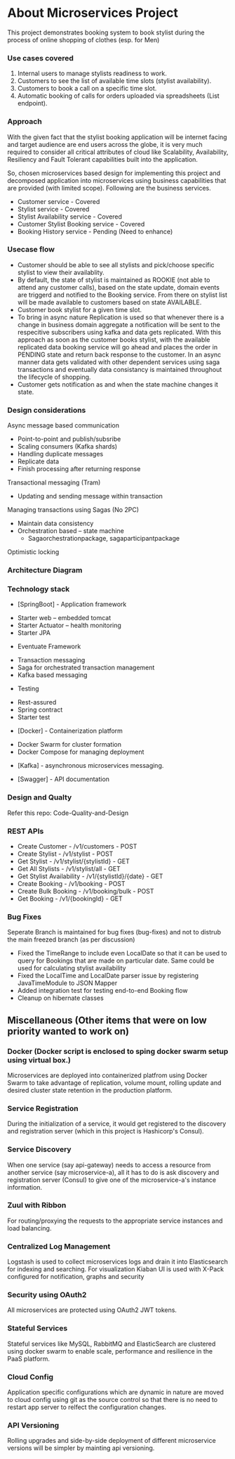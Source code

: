 # About Microservices Project

This project demonstrates booking system to book stylist during the process of online shopping of clothes (esp. for Men)

### Use cases covered
1. Internal users to manage stylists readiness to work.
2. Customers to see the list of available time slots (stylist availability).
3. Customers to book a call on a specific time slot.
4. Automatic booking of calls for orders uploaded via spreadsheets (List endpoint).

### Approach

With the given fact that the stylist booking application will be internet facing and target audience are end users across the globe, it is very much required to consider all critical attributes of cloud like Scalability, Availability, Resiliency and Fault Tolerant capabilities built into the application. 

So, chosen microservices based design for implementing this project and decomposed application into microservices using business capabilities that are provided (with limited scope). Following are the business services.

 - Customer service - Covered
 - Stylist service - Covered 
 - Stylist Availability service - Covered
 - Customer Stylist Booking service - Covered
 - Booking History service - Pending (Need to enhance)
 
### Usecase flow
 - Customer should be able to see all stylists and pick/choose specific stylist to view their availablity.
 - By default, the state of stylist is maintained as ROOKIE (not able to attend any customer calls), based on the state update, domain events are triggerd and notified to the Booking service. From there on stylist list will be made available to customers based on state AVAILABLE.
 - Customer book stylist for a given time slot.
 - To bring in async nature Replication is used so that whenever there is a change in business domain aggregate a notification will be sent to the respecitive subscribers using kafka and data gets replicated. With this approach as soon as the customer books stylist, with the available replicated data booking service will go ahead and places the order in PENDING state and return back response to the customer. In an async manner data gets validated with other dependent services using saga transactions and eventually data consistancy is maintained throughout the lifecycle of shopping.
 - Customer gets notification as and when the state machine changes it state.
 
### Design considerations

Async message based communication
 - Point-to-point and publish/subsribe
 - Scaling consumers (Kafka shards)
 - Handling duplicate messages
 - Replicate data
 - Finish processing after returning response

Transactional messaging (Tram)
 - Updating and sending message within transaction

Managing transactions using Sagas (No 2PC)
 - Maintain data consistency
 - Orchestration based – state machine
   - Sagaorchestrationpackage, sagaparticipantpackage

Optimistic locking

### Architecture Diagram

### Technology stack

* [SpringBoot] - Application framework
 - Starter web – embedded tomcat
 - Starter Actuator – health monitoring
 - Starter JPA

* Eventuate Framework
 - Transaction messaging
 - Saga for orchestrated transaction management
 - Kafka based messaging
 
* Testing
 - Rest-assured
 - Spring contract
 - Starter test

* [Docker] - Containerization platform
 - Docker Swarm for cluster formation
 - Docker Compose for managing deployment
 
* [Kafka] - asynchronous microservices messaging.

* [Swagger] - API documentation

### Design and Qualty

Refer this repo: Code-Quality-and-Design

### REST APIs

- Create Customer - /v1/customers - POST
- Create Stylist - /v1/stylist - POST
- Get Stylist - /v1/stylist/{stylistId} - GET
- Get All Stylists - /v1/stylist/all - GET
- Get Stylist Availability - /v1/{stylistId}/{date} - GET
- Create Booking - /v1/booking - POST
- Create Bulk Booking - /v1/booking/bulk - POST
- Get Booking - /v1/{bookingId} - GET

### Bug Fixes

Seperate Branch is maintained for bug fixes (bug-fixes) and not to distrub the main freezed branch (as per discussion)

- Fixed the TimeRange to include even LocalDate so that it can be used to query for Bookings that are made on particular date. Same could be used for calculating stylist availability
- Fixed the LocalTime and LocalDate parser issue by registering JavaTimeModule to JSON Mapper
- Added integration test for testing end-to-end Booking flow
- Cleanup on hibernate classes

## Miscellaneous (Other items that were on low priority wanted to work on)

### Docker (Docker script is enclosed to sping docker swarm setup using virtual box.)

Microservices are deployed into containerized platfrom using Docker Swarm to take advantage of replication, volume mount, rolling update and desired cluster state retention in the production platform.

### Service Registration

During the initialization of a service, it would get registered to the discovery and registration server (which in this project is Hashicorp's Consul).

### Service Discovery

When one service (say api-gateway) needs to access a resource from another service (say microservice-a), all it has to do is ask discovery and registration server (Consul) to give one of the microservice-a's instance information.

### Zuul with Ribbon

For routing/proxying the requests to the appropriate service instances and load balancing.

### Centralized Log Management

Logstash is used to collect microservices logs and drain it into Elasticsearch for indexing and searching. For visualization Kiaban UI is used with X-Pack configured for notification, graphs and security


### Security using OAuth2

All microservices are protected using OAuth2 JWT tokens.

### Stateful Services

Stateful services like MySQL, RabbitMQ and ElasticSearch are clustered using docker swarm to enable scale, performance and resilience in the PaaS platform.

### Cloud Config

Application specific configurations which are dynamic in nature are moved to cloud config using git as the source control so that there is no need to restart app server to relfect the configuration changes.

### API Versioning

Rolling upgrades and side-by-side deployment of different microservice versions will be simpler by mainting api versioning.
